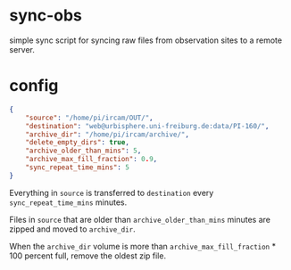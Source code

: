 # sync-obs
simple sync script for syncing raw files from observation sites to a remote server.


# config

``` json
{
    "source": "/home/pi/ircam/OUT/",
    "destination": "web@urbisphere.uni-freiburg.de:data/PI-160/",
    "archive_dir": "/home/pi/ircam/archive/",
    "delete_empty_dirs": true,
    "archive_older_than_mins": 5,
    "archive_max_fill_fraction": 0.9,
    "sync_repeat_time_mins": 5
}
```

Everything in `source` is transferred to `destination` every `sync_repeat_time_mins` minutes.

Files in `source` that are older than `archive_older_than_mins` minutes are zipped and moved to `archive_dir`.

When the `archive_dir` volume is more than `archive_max_fill_fraction` * 100 percent full, remove the oldest zip file.

